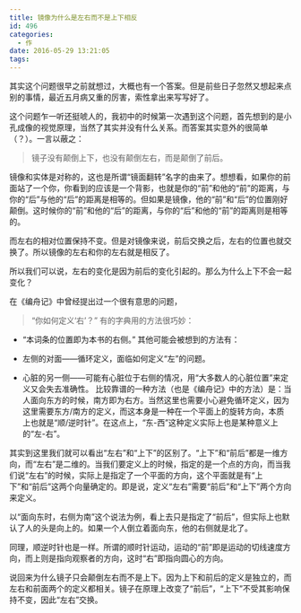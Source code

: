 ```yaml
---
title: 镜像为什么是左右而不是上下相反
id: 496
categories:
  - 作
date: 2016-05-29 13:21:05
tags:
---
```


其实这个问题很早之前就想过，大概也有一个答案。但是前些日子忽然又想起来点别的事情，最近五月病又重的厉害，索性拿出来写写好了。

这个问题乍一听还挺唬人的，我初中的时候第一次遇到这个问题，首先想到的是小孔成像的视觉原理，当然了其实并没有什么关系。而答案其实意外的很简单（？）。一言以蔽之：
> 镜子没有颠倒上下，也没有颠倒左右，而是颠倒了前后。
<!--more-->镜像和实体是对称的，这也是所谓“镜面翻转”名字的由来了。想想看，如果你的前面站了一个你，你看到的应该是一个背影，也就是你的“前”和他的“前”的距离，与你的“后”与他的“后”的距离是相等的。但如果是镜像，他的“前”和“后”的位置刚好颠倒。这时候你的“前”和他的“后”的距离，与你的“后”和他的“前”的距离则是相等的。

而左右的相对位置保持不变。但是对镜像来说，前后交换之后，左右的位置也就交换了。所以镜像的左右和你的左右就是相反了。

所以我们可以说，左右的变化是因为前后的变化引起的。那么为什么上下不会一起变化？

在《编舟记》中曾经提出过一个很有意思的问题，
> “你如何定义‘右’？”
有的字典用的方法很巧妙：

*   “本词条的位置即为本书的右侧。”
其他可能会被想到的方法有：

*   左侧的对面——循环定义，面临如何定义“左”的问题。
*   心脏的另一侧——可能有心脏位于右侧的情况，用“大多数人的心脏位置”来定义又会失去准确性。
比较靠谱的一种方法（也是《编舟记》中的方法）是：当人面向东方的时候，南方即为右方。当然这里也需要小心避免循环定义，因为这里需要东方/南方的定义，而这本身是一种在一个平面上的旋转方向，本质上也就是“顺/逆时针”。在这点上，“东-西”这种定义实际上也是某种意义上的“左-右”。

其实到这里我们就可以看出“左右”和“上下”的区别了。“上下”和“前后”都是一维方向，而“左右”是二维的。当我们要定义上的时候，指定的是一个点的方向，而当我们说“左右”的时候，实际上是指定了一个平面的方向，这个平面就是有“上下”和“前后”这两个向量确定的。即是说，定义“左右”需要“前后”和“上下”两个方向来定义。

以“面向东时，右侧为南”这个说法为例，看上去只是指定了“前后”，但实际上也默认了人的头是向上的。如果一个人倒立着面向东，他的右侧就是北了。

同理，顺逆时针也是一样。所谓的顺时针运动，运动的“前”即是运动的切线速度方向，而上则是指向观察者的方向，这时“右”即指向圆心的方向。

说回来为什么镜子只会颠倒左右而不是上下。因为上下和前后的定义是独立的，而左右和前面两个的定义都相关。镜子在原理上改变了“前后”，“上下”不受其影响保持不变，因此“左右”交换。

&nbsp;